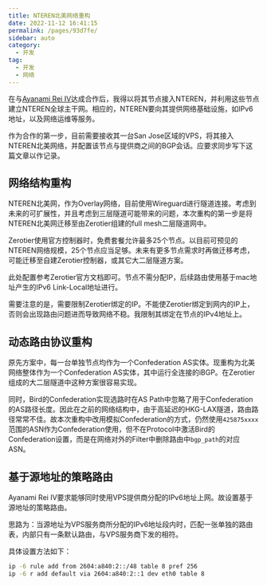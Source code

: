 ```yaml
---
title: NTEREN北美网络重构
date: 2022-11-12 16:41:15
permalink: /pages/93d7fe/
sidebar: auto
category:
  - 开发
tag:
  - 开发
  - 网络
---
```


在与[Ayanami Rei IV](https://blog.ayanami-official.net/)达成合作后，我得以将其节点接入NTEREN，并利用这些节点建立NTEREN全球主干网。相应的，NTEREN要向其提供网络基础设施，如IPv6地址，以及网络运维等服务。

作为合作的第一步，目前需要接收其一台San Jose区域的VPS，将其接入NTEREN北美网络，并配置该节点与提供商之间的BGP会话。应要求同步写下这篇文章以作记录。

## 网络结构重构

NTEREN北美网，作为Overlay网络，目前使用Wireguard进行隧道连接。考虑到未来的可扩展性，并且考虑到三层隧道可能带来的问题，本次重构的第一步是将NTEREN北美网迁移至由Zerotier组建的full mesh二层隧道网中。

Zerotier使用官方控制器时，免费套餐允许最多25个节点。以目前可预见的NTEREN网络规模，25个节点应当足够。未来有更多节点需求时再做迁移考虑，可能迁移至自建Zerotier控制器，或其它大二层隧道方案。

此处配置参考Zerotier官方文档即可。节点不需分配IP，后续路由使用基于mac地址产生的IPv6 Link-Local地址进行。

需要注意的是，需要限制Zerotier绑定的IP。不能使Zerotier绑定到网内的IP上，否则会出现路由问题进而导致网络不稳。我限制其绑定在节点的IPv4地址上。

## 动态路由协议重构

原先方案中，每一台单独节点均作为一个Confederation AS实体。现重构为北美网络整体作为一个Confederation AS实体，其中运行全连接的iBGP。在Zerotier组成的大二层隧道中这种方案很容易实现。

同时，Bird的Confederation实现选路时在AS Path中忽略了用于Confederation的AS路径长度。因此在之前的网络结构中，由于高延迟的HKG-LAX隧道，路由路径常常不佳。故本次重构中改用模拟Confederation的方式，仍然使用`425875xxxx`范围的ASN作为Confederation使用，但不在Protocol中激活Bird的Confederation设置，而是在网络对外的Filter中删除路由中`bgp_path`的对应ASN。

## 基于源地址的策略路由

Ayanami Rei IV要求能够同时使用VPS提供商分配的IPv6地址上网。故设置基于源地址的策略路由。

思路为：当源地址为VPS服务商所分配的IPv6地址段内时，匹配一张单独的路由表，内部只有一条默认路由，与VPS服务商下发的相符。

具体设置方法如下：

```bash
ip -6 rule add from 2604:a840:2::/48 table 8 pref 256
ip -6 r add default via 2604:a840:2::1 dev eth0 table 8
```
